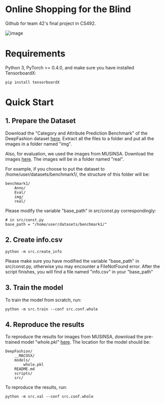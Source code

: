 # Online Shopping for the Blind

Github for team 42's final project in CS492.

![image](https://user-images.githubusercontent.com/45480548/146496497-b55e2faa-3c6c-433f-9897-d688d97d7d48.png)

# Requirements

Python 3, PyTorch >= 0.4.0, and make sure you have installed TensorboardX:

	pip install tensorboardX

# Quick Start

## 1. Prepare the Dataset

Download the "Category and Attribute Prediction Benchmark" of the DeepFashion dataset [here](http://mmlab.ie.cuhk.edu.hk/projects/DeepFashion/AttributePrediction.html). Extract all the files to a folder and put all the images in a folder named "img".

Also, for evaluation, we used the images from MUSINSA. Download the images [here](). The images will be in a folder named "real".

For example, if you choose to put the dataset to /home/user/datasets/benchmark1/, the structure of this folder will be:

	benchmark1/
	    Anno/
	    Eval/
	    img/
	    real/

Please modify the variable "base_path" in src/const.py correspondingly:

	# in src/const.py
	base_path = "/home/user/datasets/benchmark1/"

## 2. Create info.csv

	python -m src.create_info

Please make sure you have modified the variable "base_path" in src/const.py, otherwise you may encounter a FileNotFound error. After the script finishes, you will find a file named "info.csv" in your "base_path"

## 3. Train the model

To train the model from scratch, run:

	python -m src.train --conf src.conf.whole

## 4. Reproduce the results

To reproduce the results for images from MUSINSA, download the pre-trained model "whole.pkl" [here](). The location for the model should be:

	DeepFashion/
	    __MACOSX/
	    models/
	        whole.pkl
	    README.md
	    scripts/
	    src/

To reproduce the results, run:

	python -m src.val --conf src.conf.whole

